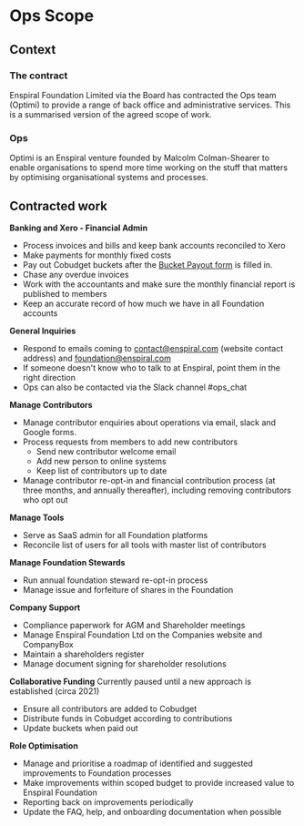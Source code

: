 # Ops Scope

## Context

### The contract

Enspiral Foundation Limited via the Board has contracted the Ops team (Optimi) to provide a range of back office and administrative services. This is a summarised version of the agreed scope of work.

### Ops

Optimi is an Enspiral venture founded by Malcolm Colman-Shearer to enable organisations to spend more time working on the stuff that matters by optimising organisational systems and processes.

## Contracted work

**Banking and Xero - Financial Admin**

* Process invoices and bills and keep bank accounts reconciled to Xero
* Make payments for monthly fixed costs
* Pay out Cobudget buckets after the [Bucket Payout form](../money/collabfunding.md) is filled in.
* Chase any overdue invoices
* Work with the accountants and make sure the monthly financial report is published to members
* Keep an accurate record of how much we have in all Foundation accounts

**General Inquiries**

* Respond to emails coming to contact@enspiral.com \(website contact address\) and foundation@enspiral.com 
* If someone doesn't know who to talk to at Enspiral, point them in the right direction
* Ops can also be contacted via the Slack channel \#ops\_chat

**Manage Contributors**

* Manage contributor enquiries about operations via email, slack and Google forms.
* Process requests from members to add new contributors
  * Send new contributor welcome email
  * Add new person to online systems
  * Keep list of contributors up to date
* Manage contributor re-opt-in and financial contribution process \(at three months, and annually thereafter\), including removing contributors who opt out

**Manage Tools**

* Serve as SaaS admin for all Foundation platforms
* Reconcile list of users for all tools with master list of contributors

**Manage Foundation Stewards**

* Run annual foundation steward re-opt-in process 
* Manage issue and forfeiture of  shares in the Foundation 

**Company Support**

* Compliance paperwork for AGM and Shareholder meetings
* Manage Enspiral Foundation Ltd on the Companies website and CompanyBox
* Maintain a shareholders register
* Manage document signing for shareholder resolutions

**Collaborative Funding**
Currently paused until a new approach is established (circa 2021)
* Ensure all contributors are added to Cobudget
* Distribute funds in Cobudget according to contributions
* Update buckets when paid out

**Role Optimisation**

* Manage and prioritise a roadmap of identified and suggested improvements to Foundation processes
* Make improvements within scoped budget to provide increased value to Enspiral Foundation
* Reporting back on improvements periodically
* Update the FAQ, help, and onboarding documentation when possible

